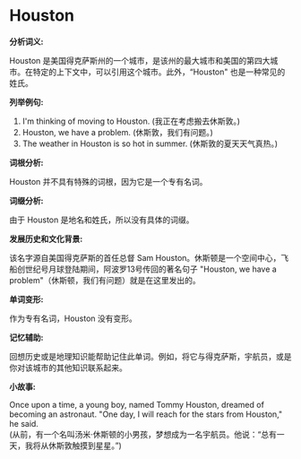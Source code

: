 # Houston

**分析词义:**

  

Houston 是美国得克萨斯州的一个城市，是该州的最大城市和美国的第四大城市。在特定的上下文中，可以引用这个城市。此外，“Houston" 也是一种常见的姓氏。

  

**列举例句:**

  

1.  I'm thinking of moving to Houston. (我正在考虑搬去休斯敦。)
2.  Houston, we have a problem. (休斯敦，我们有问题。)
3.  The weather in Houston is so hot in summer. (休斯敦的夏天天气真热。)

  

**词根分析:**

  

Houston 并不具有特殊的词根，因为它是一个专有名词。

  

**词缀分析:**

  

由于 Houston 是地名和姓氏，所以没有具体的词缀。

  

**发展历史和文化背景:**

  

该名字源自美国得克萨斯的首任总督 Sam Houston。休斯顿是一个空间中心，飞船创世纪号月球登陆期间，阿波罗13号传回的著名句子 "Houston, we have a problem"（休斯顿，我们有问题）就是在这里发出的。

  

**单词变形:**

  

作为专有名词，Houston 没有变形。

  

**记忆辅助:**

  

回想历史或是地理知识能帮助记住此单词。例如，将它与得克萨斯，宇航员，或是你对该城市的其他知识联系起来。

  

**小故事:**

  

Once upon a time, a young boy, named Tommy Houston, dreamed of becoming an astronaut. "One day, I will reach for the stars from Houston," he said.  
(从前，有一个名叫汤米·休斯顿的小男孩，梦想成为一名宇航员。他说：“总有一天，我将从休斯敦触摸到星星。”)
